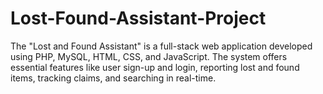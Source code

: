 # Lost-Found-Assistant-Project
The "Lost and Found Assistant" is a full-stack web application developed using PHP, MySQL,  HTML, CSS, and JavaScript. The system offers essential features like user sign-up and login,  reporting lost and found items, tracking claims, and searching in real-time.  
